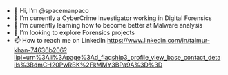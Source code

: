 - 👋 Hi, I’m @spacemanpaco
- 👀 I’m currently a CyberCrime Investigator working in Digital Forensics
- 🌱 I’m currently learning how to become better at Malware analysis
- 💞️ I’m looking to explore Forensics projects
- 📫 How to reach me on LinkedIn https://www.linkedin.com/in/taimur-khan-74636b206?lipi=urn%3Ali%3Apage%3Ad_flagship3_profile_view_base_contact_details%3BdmCH20PwRBK%2FkMMY3BPa9A%3D%3D

<!---
spacemanpaco/spacemanpaco is a ✨ special ✨ repository because its `README.md` (this file) appears on your GitHub profile.
You can click the Preview link to take a look at your changes.
--->
